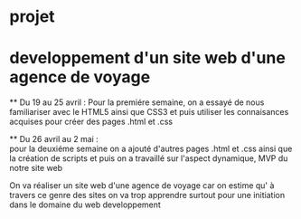 

# projet 
# developpement d'un site web d'une agence de voyage 


** Du 19 au 25 avril :
Pour la premiére semaine, on a essayé de nous familiariser avec le HTML5 ainsi que CSS3 et puis utiliser les connaisances acquises pour créer des pages .html et .css

** Du 26 avril au 2 mai :  
pour la deuxiéme semaine on a ajouté d'autres  pages .html et .css  ainsi que la création de scripts et puis on a  travaillé sur l'aspect dynamique, MVP du notre site web

On va  réaliser un site web d'une agence de voyage car on estime   qu' à travers ce genre des sites on va trop apprendre  surtout pour une initiation dans le domaine du web developpement
